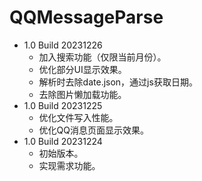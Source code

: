 # QQMessageParse

- 1.0 Build 20231226
  - 加入搜索功能（仅限当前月份）。
  - 优化部分UI显示效果。
  - 解析时去除date.json，通过js获取日期。
  - 去除图片懒加载功能。
- 1.0 Build 20231225
  - 优化文件写入性能。
  - 优化QQ消息页面显示效果。
- 1.0 Build 20231224
  - 初始版本。
  - 实现需求功能。